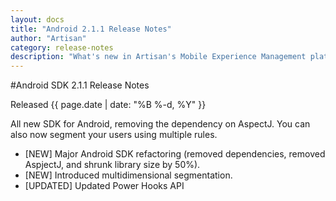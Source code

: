 ```yaml
---
layout: docs
title: "Android 2.1.1 Release Notes"
author: "Artisan"
category: release-notes
description: "What's new in Artisan's Mobile Experience Management platform."
---
```

#Android SDK 2.1.1 Release Notes

Released {{ page.date | date: "%B %-d, %Y" }}

All new SDK for Android, removing the dependency on AspectJ. You can also now segment your users using multiple rules.

* [NEW] Major Android SDK refactoring (removed dependencies, removed AspjectJ, and shrunk library size by 50%).
* [NEW] Introduced multidimensional segmentation.
* [UPDATED] Updated Power Hooks API